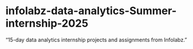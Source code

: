 # infolabz-data-analytics-Summer-internship-2025
“15-day data analytics internship projects and assignments from Infolabz.”
